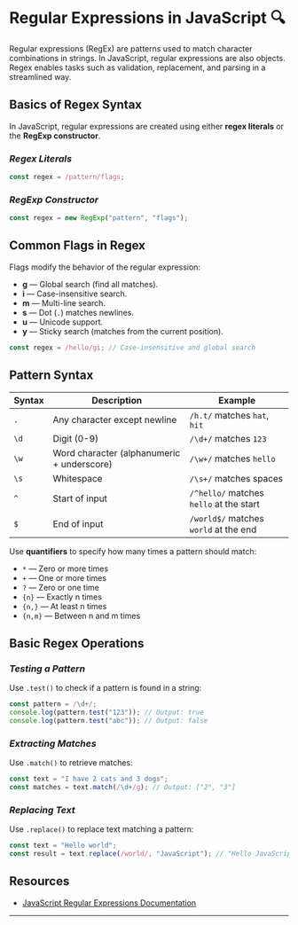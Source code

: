 
# Regular Expressions in JavaScript 🔍

Regular expressions (RegEx) are patterns used to match character combinations in strings. In JavaScript, regular expressions are also objects. Regex enables tasks such as validation, replacement, and parsing in a streamlined way. 

## Basics of Regex Syntax

In JavaScript, regular expressions are created using either **regex literals** or the **RegExp constructor**.

### *Regex Literals*

```javascript
const regex = /pattern/flags;
```

### *RegExp Constructor*

```javascript
const regex = new RegExp("pattern", "flags");
```

## Common Flags in Regex

Flags modify the behavior of the regular expression:
- **g** — Global search (find all matches).
- **i** — Case-insensitive search.
- **m** — Multi-line search.
- **s** — Dot (`.`) matches newlines.
- **u** — Unicode support.
- **y** — Sticky search (matches from the current position).

```javascript
const regex = /hello/gi; // Case-insensitive and global search
```

## Pattern Syntax

| Syntax  | Description                                    | Example                  |
|---------|------------------------------------------------|--------------------------|
| `.`     | Any character except newline                   | `/h.t/` matches `hat`, `hit` |
| `\d`    | Digit (0-9)                                    | `/\d+/` matches `123`     |
| `\w`    | Word character (alphanumeric + underscore)     | `/\w+/` matches `hello`   |
| `\s`    | Whitespace                                     | `/\s+/` matches spaces    |
| `^`     | Start of input                                 | `/^hello/` matches `hello` at the start |
| `$`     | End of input                                   | `/world$/` matches `world` at the end   |

Use **quantifiers** to specify how many times a pattern should match:
- `*` — Zero or more times
- `+` — One or more times
- `?` — Zero or one time
- `{n}` — Exactly n times
- `{n,}` — At least n times
- `{n,m}` — Between n and m times

## Basic Regex Operations

### *Testing a Pattern*


Use `.test()` to check if a pattern is found in a string:
```javascript
const pattern = /\d+/;
console.log(pattern.test("123")); // Output: true
console.log(pattern.test("abc")); // Output: false
```

### *Extracting Matches*


Use `.match()` to retrieve matches:
```javascript
const text = "I have 2 cats and 3 dogs";
const matches = text.match(/\d+/g); // Output: ["2", "3"]
```

### *Replacing Text*


Use `.replace()` to replace text matching a pattern:
```javascript
const text = "Hello world";
const result = text.replace(/world/, "JavaScript"); // "Hello JavaScript"
```

## Resources

- [JavaScript Regular Expressions Documentation](https://developer.mozilla.org/en-US/docs/Web/JavaScript/Guide/Regular_Expressions)

---
